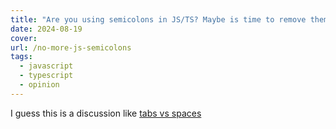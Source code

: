 ```yaml
---
title: "Are you using semicolons in JS/TS? Maybe is time to remove them"
date: 2024-08-19
cover: 
url: /no-more-js-semicolons
tags:
  - javascript
  - typescript
  - opinion
---
```




I guess this is a discussion like [tabs vs spaces](https://www.youtube.com/watch?v=SsoOG6ZeyUI)
